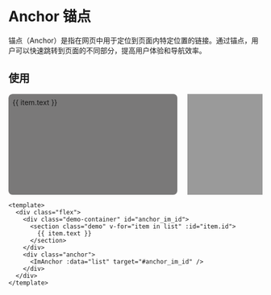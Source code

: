 # Anchor 锚点

锚点（Anchor）是指在网页中用于定位到页面内特定位置的链接。通过锚点，用户可以快速跳转到页面的不同部分，提高用户体验和导航效率。

## 使用

 <div class="flex">
    <div class="demo-container" id="anchor_im_id">
      <section class="demo" v-for="item in list" :id="item.id">
        {{ item.text }}
      </section>
    </div>
    <div class="anchor">
      <ImAnchor :data="list" target="#anchor_im_id" />
    </div>
  </div>

```vue
<template>
  <div class="flex">
    <div class="demo-container" id="anchor_im_id">
      <section class="demo" v-for="item in list" :id="item.id">
        {{ item.text }}
      </section>
    </div>
    <div class="anchor">
      <ImAnchor :data="list" target="#anchor_im_id" />
    </div>
  </div>
</template>
```

<script setup>
import { ref } from 'vue'
const list = ref([
  {
    id: 'Im_demo1',
    text: '测试1'
  },
  {
    id: 'Im_demo2',
    text: '测试2'
  },
])
</script>

<style scoped lang="scss">
  .demo-container {
    height: 200px;
    width: 100%;
    overflow: auto;
    border-radius: 8px;
  }
  .flex {
    display: flex;
    gap: 20px;
  }

  .anchor {
    width: 200px;
    background-color:rgb(154, 154, 154);
    padding:8px;
  }

  .demo {
    height: 200px;
    width: 100%;
    background-color:rgb(122, 121, 121);
    margin-bottom: 24px;
    padding: 8px;
    border-radius: 8px;
  }
</style>
